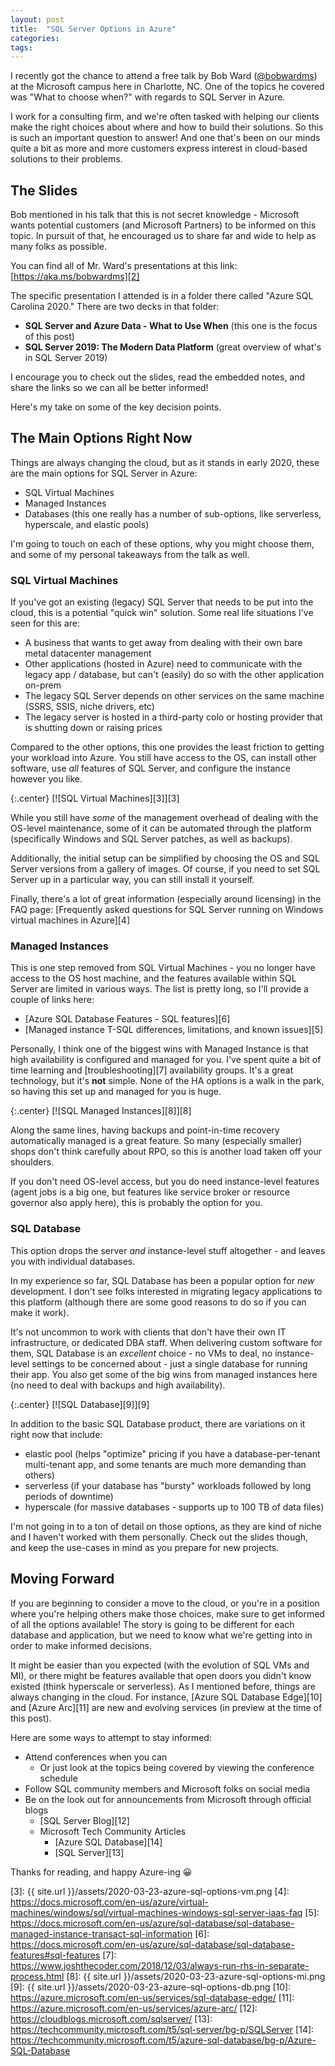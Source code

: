 ```yaml
---
layout: post
title:  "SQL Server Options in Azure"
categories: 
tags: 
---
```


<style type="text/css">
    p.center {
        text-align: center;
    }
</style>

I recently got the chance to attend a free talk by Bob Ward ([@bobwardms][1]) at the Microsoft campus here in Charlotte, NC.  One of the topics he covered was "What to choose when?" with regards to SQL Server in Azure.

I work for a consulting firm, and we're often tasked with helping our clients make the right choices about where and how to build their solutions.  So this is such an important question to answer!  And one that's been on our minds quite a bit as more and more customers express interest in cloud-based solutions to their problems.

## The Slides

Bob mentioned in his talk that this is not secret knowledge - Microsoft wants potential customers (and Microsoft Partners) to be informed on this topic.  In pursuit of that, he encouraged us to share far and wide to help as many folks as possible.

You can find all of Mr. Ward's presentations at this link: [https://aka.ms/bobwardms][2]

The specific presentation I attended is in a folder there called "Azure SQL Carolina 2020."  There are two decks in that folder:

- **SQL Server and Azure Data - What to Use When** (this one is the focus of this post)
- **SQL Server 2019: The Modern Data Platform** (great overview of what's in SQL Server 2019)

I encourage you to check out the slides, read the embedded notes, and share the links so we can all be better informed!

Here's my take on some of the key decision points.

## The Main Options Right Now

Things are always changing the cloud, but as it stands in early 2020, these are the main options for SQL Server in Azure:

- SQL Virtual Machines
- Managed Instances
- Databases (this one really has a number of sub-options, like serverless, hyperscale, and elastic pools)

I'm going to touch on each of these options, why you might choose them, and some of my personal takeaways from the talk as well.

### SQL Virtual Machines

If you've got an existing (legacy) SQL Server that needs to be put into the cloud, this is a potential "quick win" solution.  Some real life situations I've seen for this are:

- A business that wants to get away from dealing with their own bare metal datacenter management  
- Other applications (hosted in Azure) need to communicate with the legacy app / database, but can't (easily) do so with the other application on-prem
- The legacy SQL Server depends on other services on the same machine (SSRS, SSIS, niche drivers, etc)
- The legacy server is hosted in a third-party colo or hosting provider that is shutting down or raising prices

Compared to the other options, this one provides the least friction to getting your workload into Azure.  You still have access to the OS, can install other software, use *all* features of SQL Server, and configure the instance however you like.

{:.center}
[![SQL Virtual Machines][3]][3]

While you still have *some* of the management overhead of dealing with the OS-level maintenance, some of it can be automated through the platform (specifically Windows and SQL Server patches, as well as backups).

Additionally, the initial setup can be simplified by choosing the OS and SQL Server versions from a gallery of images.  Of course, if you need to set SQL Server up in a particular way, you can still install it yourself.

Finally, there's a lot of great information (especially around licensing) in the FAQ page: [Frequently asked questions for SQL Server running on Windows virtual machines in Azure][4]

### Managed Instances

This is one step removed from SQL Virtual Machines - you no longer have access to the OS host machine, and the features available within SQL Server are limited in various ways.  The list is pretty long, so I'll provide a couple of links here:

- [Azure SQL Database Features - SQL features][6]
- [Managed instance T-SQL differences, limitations, and known issues][5]

Personally, I think one of the biggest wins with Managed Instance is that high availability is configured and managed for you.  I've spent quite a bit of time learning and [troubleshooting][7] availability groups.  It's a great technology, but it's **not** simple.  None of the HA options is a walk in the park, so having this set up and managed for you is huge.

{:.center}
[![SQL Managed Instances][8]][8]

Along the same lines, having backups and point-in-time recovery automatically managed is a great feature.  So many (especially smaller) shops don't think carefully about RPO, so this is another load taken off your shoulders.

If you don't need OS-level access, but you do need instance-level features (agent jobs is a big one, but features like service broker or resource governor also apply here), this is probably the option for you.

### SQL Database

This option drops the server *and* instance-level stuff altogether - and leaves you with individual databases.

In my experience so far, SQL Database has been a popular option for *new* development.  I don't see folks interested in migrating legacy applications to this platform (although there are some good reasons to do so if you can make it work).

It's not uncommon to work with clients that don't have their own IT infrastructure, or dedicated DBA staff.  When delivering custom software for them, SQL Database is an *excellent* choice - no VMs to deal, no instance-level settings to be concerned about - just a single database for running their app.  You also get some of the big wins from managed instances here (no need to deal with backups and high availability).

{:.center}
[![SQL Database][9]][9]

In addition to the basic SQL Database product, there are variations on it right now that include:

- elastic pool (helps "optimize" pricing if you have a database-per-tenant multi-tenant app, and some tenants are much more demanding than others)
- serverless (if your database has "bursty" workloads followed by long periods of downtime)
- hyperscale (for massive databases - supports up to 100 TB of data files)

I'm not going in to a ton of detail on those options, as they are kind of niche and I haven't worked with them personally.  Check out the slides though, and keep the use-cases in mind as you prepare for new projects.

## Moving Forward

If you are beginning to consider a move to the cloud, or you're in a position where you're helping others make those choices, make sure to get informed of all the options available!  The story is going to be different for each database and application, but we need to know what we're getting into in order to make informed decisions.  

It might be easier than you expected (with the evolution of SQL VMs and MI), or there might be features available that open doors you didn't know existed (think hyperscale or serverless).  As I mentioned before, things are always changing in the cloud.  For instance, [Azure SQL Database Edge][10] and [Azure Arc][11] are new and evolving services (in preview at the time of this post).

Here are some ways to attempt to stay informed:

- Attend conferences when you can
  - Or just look at the topics being covered by viewing the conference schedule
- Follow SQL community members and Microsoft folks on social media
- Be on the look out for announcements from Microsoft through official blogs
  - [SQL Server Blog][12]
  - Microsoft Tech Community Articles
    - [Azure SQL Database][14]
    - [SQL Server][13]

Thanks for reading, and happy Azure-ing 😀

[1]: https://twitter.com/bobwardms
[2]: https://aka.ms/bobwardms
[3]: {{ site.url }}/assets/2020-03-23-azure-sql-options-vm.png
[4]: https://docs.microsoft.com/en-us/azure/virtual-machines/windows/sql/virtual-machines-windows-sql-server-iaas-faq
[5]: https://docs.microsoft.com/en-us/azure/sql-database/sql-database-managed-instance-transact-sql-information
[6]: https://docs.microsoft.com/en-us/azure/sql-database/sql-database-features#sql-features
[7]: https://www.joshthecoder.com/2018/12/03/always-run-rhs-in-separate-process.html
[8]: {{ site.url }}/assets/2020-03-23-azure-sql-options-mi.png
[9]: {{ site.url }}/assets/2020-03-23-azure-sql-options-db.png
[10]: https://azure.microsoft.com/en-us/services/sql-database-edge/
[11]: https://azure.microsoft.com/en-us/services/azure-arc/
[12]: https://cloudblogs.microsoft.com/sqlserver/
[13]: https://techcommunity.microsoft.com/t5/sql-server/bg-p/SQLServer
[14]: https://techcommunity.microsoft.com/t5/azure-sql-database/bg-p/Azure-SQL-Database